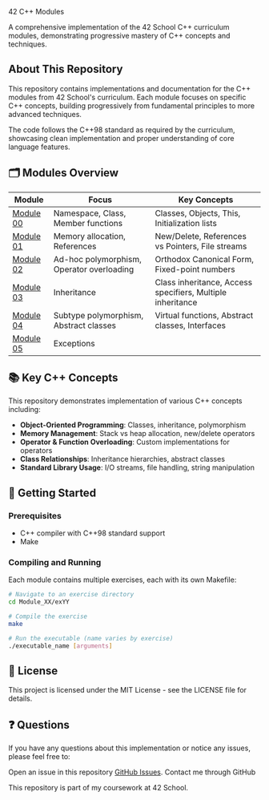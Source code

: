  42 C++ Modules

A comprehensive implementation of the 42 School C++ curriculum modules, demonstrating progressive mastery of C++ concepts and techniques.

## About This Repository

This repository contains implementations and documentation for the C++ modules from 42 School's curriculum. Each module focuses on specific C++ concepts, building progressively from fundamental principles to more advanced techniques.

The code follows the C++98 standard as required by the curriculum, showcasing clean implementation and proper understanding of core language features.

## 🗂️ Modules Overview

| Module | Focus | Key Concepts |
|--------|-------|-------------|
| [Module 00](./Module_00) | Namespace, Class, Member functions | Classes, Objects, This, Initialization lists |
| [Module 01](./Module_01) | Memory allocation, References | New/Delete, References vs Pointers, File streams |
| [Module 02](./Module_02) | Ad-hoc polymorphism, Operator overloading | Orthodox Canonical Form, Fixed-point numbers |
| [Module 03](./Module_03) | Inheritance | Class inheritance, Access specifiers, Multiple inheritance |
| [Module 04](./Module_04) | Subtype polymorphism, Abstract classes | Virtual functions, Abstract classes, Interfaces |
| [Module 05](./Module_05) | Exceptions | |

## 📚 Key C++ Concepts

This repository demonstrates implementation of various C++ concepts including:

- **Object-Oriented Programming**: Classes, inheritance, polymorphism
- **Memory Management**: Stack vs heap allocation, new/delete operators
- **Operator & Function Overloading**: Custom implementations for operators
- **Class Relationships**: Inheritance hierarchies, abstract classes
- **Standard Library Usage**: I/O streams, file handling, string manipulation

## 🚀 Getting Started

### Prerequisites
- C++ compiler with C++98 standard support
- Make

### Compiling and Running
Each module contains multiple exercises, each with its own Makefile:

```bash
# Navigate to an exercise directory
cd Module_XX/exYY

# Compile the exercise
make

# Run the executable (name varies by exercise)
./executable_name [arguments]
```

## 📜 License
This project is licensed under the MIT License - see the LICENSE file for details.

## ❓ Questions
If you have any questions about this implementation or notice any issues, please feel free to:

Open an issue in this repository
[GitHub Issues](https://github.com/Moat423/42CPP_Modules/issues).
Contact me through GitHub


This repository is part of my coursework at 42 School.
